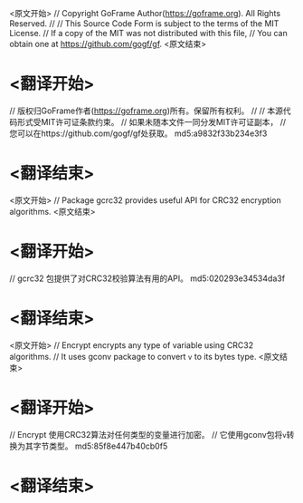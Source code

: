 
<原文开始>
// Copyright GoFrame Author(https://goframe.org). All Rights Reserved.
//
// This Source Code Form is subject to the terms of the MIT License.
// If a copy of the MIT was not distributed with this file,
// You can obtain one at https://github.com/gogf/gf.
<原文结束>

# <翻译开始>
// 版权归GoFrame作者(https://goframe.org)所有。保留所有权利。
//
// 本源代码形式受MIT许可证条款约束。
// 如果未随本文件一同分发MIT许可证副本，
// 您可以在https://github.com/gogf/gf处获取。 md5:a9832f33b234e3f3
# <翻译结束>


<原文开始>
// Package gcrc32 provides useful API for CRC32 encryption algorithms.
<原文结束>

# <翻译开始>
// gcrc32 包提供了对CRC32校验算法有用的API。 md5:020293e34534da3f
# <翻译结束>


<原文开始>
// Encrypt encrypts any type of variable using CRC32 algorithms.
// It uses gconv package to convert `v` to its bytes type.
<原文结束>

# <翻译开始>
// Encrypt 使用CRC32算法对任何类型的变量进行加密。
// 它使用gconv包将`v`转换为其字节类型。 md5:85f8e447b40cb0f5
# <翻译结束>

